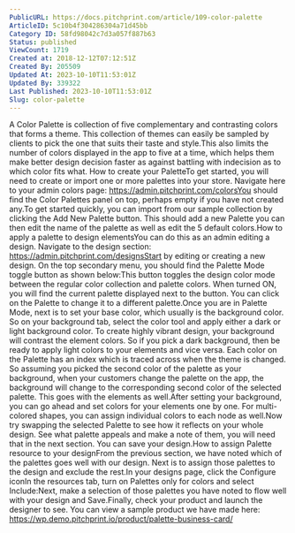 ```yaml
---
PublicURL: https://docs.pitchprint.com/article/109-color-palette
ArticleID: 5c10b4f304286304a71d45bb
Category ID: 58fd98042c7d3a057f887b63
Status: published
ViewCount: 1719
Created at: 2018-12-12T07:12:51Z
Created By: 205509
Updated At: 2023-10-10T11:53:01Z
Updated By: 339322
Last Published: 2023-10-10T11:53:01Z
Slug: color-palette
---
```

A Color Palette is collection of five complementary and contrasting colors that forms a theme. This collection of themes can easily be sampled by clients to pick the one that suits their taste and style.This also limits the number of colors displayed in the app to five at a time, which helps them make better design decision faster as against battling with indecision as to which color fits what. How to create your PaletteTo get started, you will need to create or import one or more palettes into your store. Navigate here to your admin colors page: https://admin.pitchprint.com/colorsYou should find the Color Palettes panel on top, perhaps empty if you have not created any.To get started quickly, you can import from our sample collection by clicking the Add New Palette button. This should add a new Palette you can then edit the name of the palette as well as edit the 5 default colors.How to apply a palette to design elementsYou can do this as an admin editing a design. Navigate to the design section: https://admin.pitchprint.com/designsStart by editing or creating a new design. On the top secondary menu, you should find the Palette Mode toggle button as shown below:This button toggles the design color mode between the regular color collection and palette colors. When turned ON, you will find the current palette displayed next to the button. You can click on the Palette to change it to a different palette.Once you are in Palette Mode, next is to set your base color, which usually is the background color. So on your background tab, select the color tool and apply either a dark or light background color. To create highly vibrant design, your background will contrast the element colors. So if you pick a dark background, then be ready to apply light colors to your elements and vice versa. Each color on the Palette has an index which is traced across when the theme is changed. So assuming you picked the second color of the palette as your background, when your customers change the palette on the app, the background will change to the corresponding second color of the selected palette. This goes with the elements as well.After setting your background, you can go ahead and set colors for your elements one by one. For multi-colored shapes, you can assign individual colors to each node as well.Now try swapping the selected Palette to see how it reflects on your whole design. See what palette appeals and make a note of them, you will need that in the next section. You can save your design.How to assign Palette resource to your designFrom the previous section, we have noted which of the palettes goes well with our design. Next is to assign those palettes to the design and exclude the rest.In your designs page, click the Configure iconIn the resources tab, turn on Palettes only for colors and select Include:Next, make a selection of those palettes you have noted to flow well with your design and Save.Finally, check your product and launch the designer to see. You can view a sample product we have made here: https://wp.demo.pitchprint.io/product/palette-business-card/
